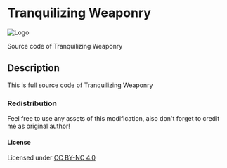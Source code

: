 # Tranquilizing Weaponry

![Logo](https://raw.githubusercontent.com/L4-Wyrm/Tw/master/Logo/ARK_SRC_LOGO.png "Logo")

Source code of Tranquilizing Weaponry

## Description
This is full source code of Tranquilizing Weaponry

### Redistribution
Feel free to use any assets of this modification, also don't forget to credit me as original author!

#### License
Licensed under [CC BY-NC 4.0](https://github.com/L4-Wyrm/Tw/blob/master/LICENSE)
